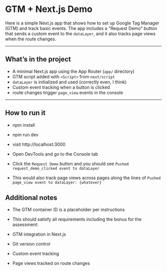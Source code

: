# GTM + Next.js Demo

Here is a simple Next.js app that shows how to set up Google Tag Manager (GTM) and track basic events. The app includes a "Request Demo" button that sends a custom event to the `dataLayer`, and it also tracks page views when the route changes.

---

## What’s in the project

- A minimal Next.js app using the App Router (`app/` directory)
- GTM script added with `<Script>` from `next/script`
- `dataLayer` is initialized and used (correctly even, I think)
- Custom event tracking when a button is clicked
- route changes trigger `page_view` events in the console

---

## How to run it

- npm install
- npm run dev
- visit http://localhost:3000

- Open DevTools and go to the Console tab
- Click the `Request Demo` button and you should see `Pushed request_demo_clicked event to dataLayer`
- This would also track page views across pages along the lines of `Pushed page_view event to dataLayer: {whatever}`

## Additional notes

- The GTM container ID is a placeholder per instructions

- This should satisfy all requirements including the bonus for the assessment:

- GTM integration in Next.js
- Git version control
- Custom event tracking
- Page views tracked on route changes